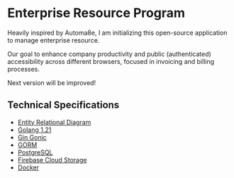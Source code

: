 # Enterprise Resource Program

Heavily inspired by Automa8e, I am initializing this open-source application to manage enterprise resource.

Our goal to enhance company productivity and public (authenticated) accessibility across different browsers, focused in invoicing and billing processes.

Next version will be improved!

## Technical Specifications

- [Entity Relational Diagram](https://dbdiagram.io/d/659a24a3ac844320ae624b06)
- [Golang 1.21](https://go.dev/)
- [Gin Gonic](https://gin-gonic.com/)
- [GORM](https://gorm.io/)
- [PostgreSQL](https://postgresql.org/)
- [Firebase Cloud Storage](https://firebase.google.com/docs/storage)
- [Docker](https://www.docker.com/)
